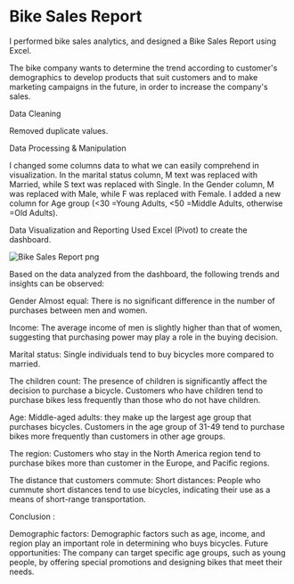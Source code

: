 # Bike Sales Report
I performed bike sales analytics, and designed a Bike Sales Report using Excel.

The bike company wants to determine the trend according to customer's demographics to develop products that suit customers and to make marketing campaigns in the future, in order to increase the company's sales.

Data Cleaning

Removed duplicate values.

Data Processing & Manipulation

I changed some columns data to what we can easily comprehend in visualization. In the marital status column, M text was replaced with Married, while S text was replaced with Single. In the Gender column, M was replaced with Male, while F was replaced with Female. I added a new column for Age group (<30 =Young Adults, <50 =Middle Adults, otherwise =Old Adults).

Data Visualization and Reporting Used Excel (Pivot) to create the dashboard.

![Bike Sales Report png](https://github.com/user-attachments/assets/4201d5f2-b201-49e1-b5c2-f45ec7f0e8b5)


Based on the data analyzed from the dashboard, the following trends and insights can be observed:

Gender
Almost equal: There is no significant difference in the number of purchases between men and women.

Income: The average income of men is slightly higher than that of women, suggesting that purchasing power may play a role in the buying decision.

Marital status:
Single individuals tend to buy bicycles more compared to married.

The children count:
The presence of children is significantly affect the decision to purchase a bicycle.
Customers who have children tend to purchase bikes less frequently than those who do not have children.

Age:
Middle-aged adults: they make up the largest age group that purchases bicycles.
Customers in the age group of 31-49 tend to purchase bikes more frequently than customers in other age groups.

The region:
Customers who stay in the North America  region tend to purchase bikes more than customer in the Europe, and Pacific regions.

The distance that customers commute:
Short distances: People who cummute short distances tend to use bicycles, indicating their use as a means of short-range transportation.

Conclusion :

Demographic factors: Demographic factors such as age, income, and region play an important role in determining who buys bicycles.
Future opportunities: The company can target specific age groups, such as young people, by offering special promotions and designing bikes that meet their needs.




